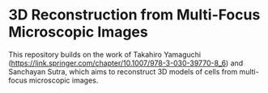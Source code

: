 # 3D Reconstruction from Multi-Focus Microscopic Images

This repository builds on the work of Takahiro Yamaguchi (https://link.springer.com/chapter/10.1007/978-3-030-39770-8_6)
and Sanchayan Sutra, which aims to reconstruct 3D models of cells from
multi-focus microscopic images.